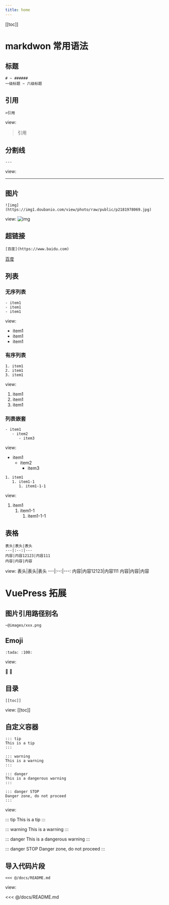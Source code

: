 ```yaml
---
title: home
---
```


[[toc]]


# markdwon 常用语法

## 标题

```
# ~ ######
一级标题 ~ 六级标题
```

## 引用

```
>引用
```

view:
>引用

## 分割线

```
---
```

view:

---

## 图片

```
![img](https://img1.doubanio.com/view/photo/raw/public/p2181978069.jpg)
```
view:
![img](https://img1.doubanio.com/view/photo/raw/public/p2181978069.jpg)

## 超链接
```
[百度](https://www.baidu.com)
```
[百度](https://www.baidu.com)

## 列表

### 无序列表

```
- item1
- item1
- item1
```

view:
- item1
- item1
- item1

### 有序列表
```
1. item1
2. item1
3. item1
```

view:
1. item1
2. item1
3. item1

### 列表嵌套
```
- item1
   - item2
      - item3
```
view:
- item1
   - item2
      - item3
```
1. item1
   1. item1-1
      1. item1-1-1
```
view:
1. item1
   1. item1-1
       1. item1-1-1

## 表格

```
表头|表头|表头
---|:--:|---
内容|内容12123|内容111
内容|内容|内容
```
view:
表头|表头|表头
---|:--:|---:
内容|内容12123|内容111
内容|内容|内容

# VuePress 拓展

## 图片引用路径别名
```
~@images/xxx.png
```



## Emoji

```
:tada: :100:
```

view:

:tada: :100:

## 目录

```
[[toc]]
```

view:
[[toc]]

## 自定义容器

```
::: tip
This is a tip
:::

::: warning
This is a warning
:::

::: danger
This is a dangerous warning
:::

::: danger STOP
Danger zone, do not proceed
:::
```

view:

::: tip
This is a tip
:::

::: warning
This is a warning
:::

::: danger
This is a dangerous warning
:::

::: danger STOP
Danger zone, do not proceed
:::

## 导入代码片段

```
<<< @/docs/README.md
```

view:

<<< @/docs/README.md
